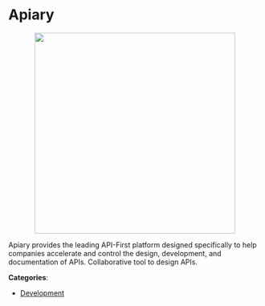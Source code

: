 # Apiary
<p align="center">
    <img width="400" src="https://raw.githubusercontent.com/apis-list/apis-list/apis/apiary/logo_256x256.png" />
</p>

Apiary provides the leading API-First platform designed specifically to help companies accelerate and control the design, development, and documentation of APIs. Collaborative tool to design APIs.



**Categories**:

- [Development](https://github.com/apis-list/apis-list#development)



